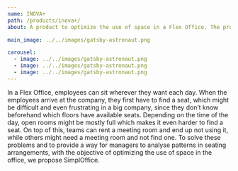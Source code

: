 ```yaml
---
name: INOVA+
path: /products/inova+/
about: A product to optimize the use of space in a Flex Office. The product will achieve this by providing information of the occupancy of seats and meeting rooms in a office, which will make it easier for employees to access these resources and will allow the management to use the information to improve the use of these resources.

main_image: ../../images/gatsby-astronaut.png

carousel:
  - image: ../../images/gatsby-astronaut.png
  - image: ../../images/gatsby-astronaut.png
  - image: ../../images/gatsby-astronaut.png
---
```


In a Flex Office, employees can sit wherever they want each day. When the employees arrive at the company, they first have to find a seat, which might be difficult and even frustrating in a big company, since they don’t know beforehand which floors have available seats. Depending on the time of the day, open rooms might be mostly full which makes it even harder to find a seat. On top of this, teams can rent a meeting room and end up not using it, while others might need a meeting room and not find one. To solve these problems and to provide a way for managers to analyse patterns in seating arrangements, with the objective of optimizing the use of space in the office, we propose SimplOffice.
